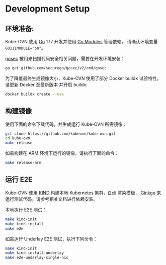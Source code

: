 # Development Setup

## 环境准备:

Kube-OVN 使用 [Go](https://golang.org/) 1.17 开发并使用 [Go Modules](https://github.com/golang/go/wiki/Modules) 管理依赖，
请确认环境变量 `GO111MODULE="on"`。

[gosec](https://github.com/securego/gosec) 被用来扫描代码安全相关问题，需要在开发环境安装：

```bash
go get github.com/securego/gosec/v2/cmd/gosec
```

为了降低最终生成镜像大小，Kube-OVN 使用了部分 Docker buildx 试验特性，请更新 Docker 至最新版本
并开启 buildx:

```bash
docker buildx create --use
```

## 构建镜像

使用下面的命令下载代码，并生成运行 Kube-OVN 所需镜像：

```bash
git clone https://github.com/kubeovn/kube-ovn.git
cd kube-ovn
make release
```

如需构建在 ARM 环境下运行的镜像，请执行下面的命令：

```bash
make release-arm
```

## 运行 E2E

Kube-OVN 使用 [KIND](https://kind.sigs.k8s.io/) 构建本地 Kubernetes 集群，[j2cli](https://github.com/kolypto/j2cli) 渲染模板，
[Ginkgo](https://onsi.github.io/ginkgo/) 来运行测试代码。请参考相关文档进行依赖安装。

本地执行 E2E 测试：

```bash
make kind-init
make kind-install
make e2e
```

如需运行 Underlay E2E 测试，执行下列命令：
```bash
make kind-init
make kind-install-underlay
make e2e-underlay-single-nic
```
